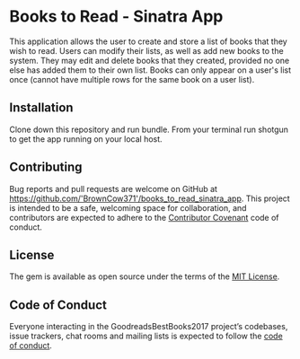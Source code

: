 # Books to Read - Sinatra App

This application allows the user to create and store a list of books that they wish to read. Users can modify their lists, as well as add new books to the system. They may edit and delete books that they created, provided no one else has added them to their own list. Books can only appear on a user's list once (cannot have multiple rows for the same book on a user list).

## Installation

Clone down this repository and run bundle. From your terminal run shotgun to get the app running on your local host.

## Contributing

Bug reports and pull requests are welcome on GitHub at https://github.com/'BrownCow371'/books_to_read_sinatra_app. This project is intended to be a safe, welcoming space for collaboration, and contributors are expected to adhere to the [Contributor Covenant](http://contributor-covenant.org) code of conduct.

## License

The gem is available as open source under the terms of the [MIT License](https://opensource.org/licenses/MIT).

## Code of Conduct

Everyone interacting in the GoodreadsBestBooks2017 project’s codebases, issue trackers, chat rooms and mailing lists is expected to follow the [code of conduct](https://github.com/'BrownCow371'/books_to_read_sinatra_app/blob/master/CODE_OF_CONDUCT.md).
